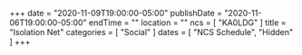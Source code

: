 +++
date = "2020-11-09T19:00:00-05:00"
publishDate = "2020-11-06T19:00:00-05:00"
endTime = ""
location = ""
ncs = [ "KA0LDG" ]
title = "Isolation Net"
categories = [ "Social" ]
dates = [ "NCS Schedule", "Hidden" ]
+++
